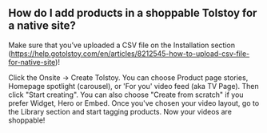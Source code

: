 ## How do I add products in a shoppable Tolstoy for a native site?

Make sure that you’ve uploaded a CSV file on the Installation section (https://help.gotolstoy.com/en/articles/8212545-how-to-upload-csv-file-for-native-site)!


Click the Onsite -> Create Tolstoy.
You can choose Product page stories, Homepage spotlight (carousel), or 'For you' video feed (aka TV Page). Then click "Start creating".
You can also choose "Create from scratch" if you prefer Widget, Hero or Embed.
Once you've chosen your video layout, go to the Library section and start tagging products.
Now your videos are shoppable!

